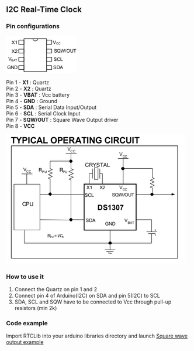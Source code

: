 ## I2C Real-Time Clock

### Pin configurations

![](https://github.com/UMONS-GFA/ardas/blob/master/doc/RTC/DS1307_pin_configurations.png)

Pin 1 - **X1** : Quartz  
Pin 2 - **X2** : Quartz  
Pin 3 - **VBAT** : Vcc battery  
Pin 4 - **GND** : Ground  
Pin 5 - **SDA** : Serial Data Input/Output  
Pin 6 - **SCL** : Serial Clock Input  
Pin 7 - **SQW/OUT** : Square Wave Output driver  
Pin 8 - **VCC**  


![](https://github.com/UMONS-GFA/ardas/blob/master/doc/RTC/ds1307_typical_operating_circuit.png)

### How to use it

1. Connect the Quartz on pin 1 and 2
2. Connect pin 4 of Arduino(I2C) on SDA and pin 5(I2C) to SCL
3. SDA, SCL and SQW have to be connected to Vcc through pull-up resistors (min 2k)

### Code example

Import RTCLib into your arduino libraries directory and launch [Square wave output example](../../examples/DS1307_sqwout.ino)



